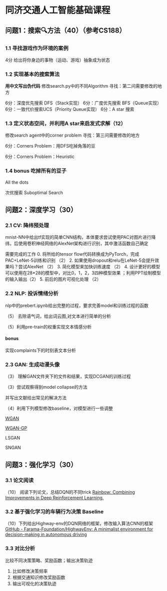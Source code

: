 # 同济交通人工智能基础课程

## 问题1：搜索🔍方法（40）（参考CS188）

### 1.1 寻找游戏作为环境的案例

4分 给出将你身边的事物（运动、游戏）抽象成为状态

### 1.2 实现基本的搜索算法

**用中文写出伪代码**
修改search.py中的不同Algorithm
寻找：第二问需要修改的地方

6分：深度优先搜索 DFS（Stack实现）
6分：广度优先搜索 BFS（Queue实现）
6分：一致代价搜索UCS（Priority Queue实现）
6分：A star 搜索

### 1.3 定义状态空间，并利用A star来启发式求解（12）
修改search agent中的corner problem
寻找：第三问需要修改的地方

6分：Corners Problem：用DFS吃掉角落的豆

6分：Corners Problem：Heuristic

### 1.4 bonus 吃掉所有的豆子

All the dots

次优搜索 Suboptimal Search

## 问题2：深度学习（30）

### 2.1 CV: 降纬预处理

mnist-NN中给出tf实现的简单CNN结构，本体要求尝试使用PAC对图片进行降纬，后使用卷积神经网络的AlexNet架构进行识别，其中激活函数自己确定

需要完成的工作
0. 将所给的tensor flow代码转换成为PyTorch，完成PAC+LeNet-5训练和识别 （2）
2. 如果使用dropout和relu在LeNet-5会提升效果吗？尝试AlexNet （2）
3. 简化模型来加快训练速度 （2） 
4. 设计更好的模型可以使用在28*28的模型中，对比0，1，2，3四种模型效果 ；利用PPT绘制模型的输入输出（2）
5. 前后的图片可视化处理 （2）

### 2.2 NLP: 投诉情绪分析
nlp中的prebert.ipynb给出完整的过程，要求完善model和训练过程的函数

（5） 去除语气词，给出词云图,对文本进行简单的分析

（5）利用pre-train的权重实现文本情感分析

#### bonus
实现complaints下的时刻表文本分析

### 2.3 GAN: 生成动漫头像

（3） 理解GAN文件夹下的文件和结果，实现DCGAN的训练过程

（3）尝试观察得到model collapse的方法

并写出文献给出常见的解决方法

（4）利用下列模型修改baseline，对模型进行一些调整

[WGAN](https://github.com/eriklindernoren/PyTorch-GAN/tree/master/implementations/wgan)

[WGAN-GP](https://github.com/eriklindernoren/PyTorch-GAN/tree/master/implementations/wgan_gp)

LSGAN

SNGAN

## 问题3：强化学习（30）

### 3.1 论文阅读

（10） 阅读下列论文，总结DQN的不同trick
[Rainbow: Combining Improvements in Deep Reinforcement Learning.](https://arxiv.org/abs/1710.02298)

### 3.2 基于强化学习的车辆行为决策 Baseline
（10）下列给出Highway-env的DQN网络的框架，修改输入算法CNN的框架
[GitHub - Farama-Foundation/HighwayEnv: A minimalist environment for decision-making in autonomous driving](https://github.com/Farama-Foundation/HighwayEnv/tree/master)

### 3.3 对比分析
比较不同决策策略、奖励函数；输出决策轨迹
1. 比如修改决策频率
2. 根据交通知识修改奖励函数
3. 输出可视化的决策轨迹

